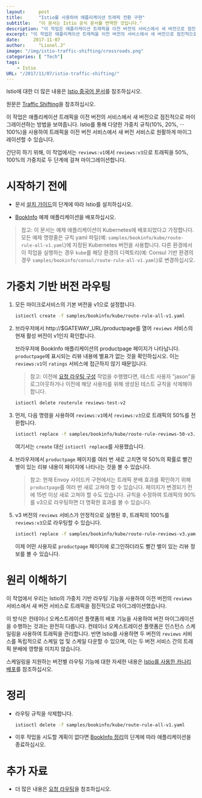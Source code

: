 ```yaml
---
layout:     post
title:      "Istio를 사용하여 애플리케이션 트래픽 전환 구현"
subtitle:   "이 문서는 Istio 공식 문서를 번역한 것입니다."
description: "이 작업은 애플리케이션 트래픽을 이전 버전의 서비스에서 새 버전으로 점진적으로 마이그레이션하는 방법을 보여줍니다. Istio를 통해 다양한 가중치 규칙(10%, 20%, ··· 100%)을 사용하여 트래픽을 이전 버전 서비스에서 새 버전 서비스로 원활하게 마이그레이션할 수 있습니다."
excerpt: "이 작업은 애플리케이션 트래픽을 이전 버전의 서비스에서 새 버전으로 점진적으로 마이그레이션하는 방법을 보여줍니다. Istio를 통해 다양한 가중치 규칙(10%, 20%, ··· 100%)을 사용하여 트래픽을 이전 버전 서비스에서 새 버전 서비스로 원활하게 마이그레이션할 수 있습니다."
date:     2017-11-07
author:     "Lionel.J"
image: "/img/istio-traffic-shifting/crossroads.png"
categories: [ "Tech"]
tags:
    - Istio
URL: "/2017/11/07/istio-traffic-shifting/"
---
```


Istio에 대한 더 많은 내용은 [Istio 중국어 문서](http://istio.doczh.cn/)를 참조하십시오.

원문은 [Traffic Shifting](https://istio.io/docs/tasks/traffic-management/traffic-shifting.html)을 참조하십시오.

이 작업은 애플리케이션 트래픽을 이전 버전의 서비스에서 새 버전으로 점진적으로 마이그레이션하는 방법을 보여줍니다. Istio를 통해 다양한 가중치 규칙(10%, 20%, ··· 100%)을 사용하여 트래픽을 이전 버전 서비스에서 새 버전 서비스로 원활하게 마이그레이션할 수 있습니다.
<!--more-->
간단히 하기 위해, 이 작업에서는 `reviews:v1`에서 `reviews:v3`으로 트래픽을 50%, 100%의 가중치로 두 단계에 걸쳐 마이그레이션합니다.


# 시작하기 전에

* 문서 [설치 가이드](http://istio.doczh.cn/docs/setup/kubernetes/index.html)의 단계에 따라 Istio를 설치하십시오.

* [BookInfo](http://istio.doczh.cn/docs/guides/bookinfo.html) 예제 애플리케이션을 배포하십시오.

> 참고: 이 문서는 예제 애플리케이션이 Kubernetes에 배포되었다고 가정합니다. 모든 예제 명령줄은 규칙 yaml 파일(예: `samples/bookinfo/kube/route-rule-all-v1.yaml`)에 지정된 Kubernetes 버전을 사용합니다. 다른 환경에서 이 작업을 실행하는 경우 `kube`를 해당 환경의 디렉토리(예: Consul 기반 환경의 경우 `samples/bookinfo/consul/route-rule-all-v1.yaml`)로 변경하십시오.


# 가중치 기반 버전 라우팅

1. 모든 마이크로서비스의 기본 버전을 v1으로 설정합니다.

   ```bash
   istioctl create -f samples/bookinfo/kube/route-rule-all-v1.yaml
   ```

1. 브라우저에서 http://$GATEWAY_URL/productpage를 열어 `reviews` 서비스의 현재 활성 버전이 v1인지 확인합니다.

   브라우저에 BookInfo 애플리케이션의 productpage 페이지가 나타납니다.
   `productpage`에 표시되는 리뷰 내용에 별표가 없는 것을 확인하십시오. 이는 `reviews:v1`이 `ratings` 서비스에 접근하지 않기 때문입니다.

   > 참고: 이전에 [요청 라우팅 구성](http://istio.doczh.cn/docs/tasks/traffic-management/request-routing.html) 작업을 수행했다면, 테스트 사용자 "jason"을 로그아웃하거나 이전에 해당 사용자를 위해 생성된 테스트 규칙을 삭제해야 합니다.

     ```bash
     istioctl delete routerule reviews-test-v2
     ```

1. 먼저, 다음 명령을 사용하여 `reviews:v1`에서 `reviews:v3`으로 트래픽의 50%를 전환합니다.

   ```bash
   istioctl replace -f samples/bookinfo/kube/route-rule-reviews-50-v3.yaml
   ```

   여기서는 `create` 대신 `istioctl replace`를 사용했습니다.

1. 브라우저에서 `productpage` 페이지를 여러 번 새로 고치면 약 50%의 확률로 빨간 별이 있는 리뷰 내용이 페이지에 나타나는 것을 볼 수 있습니다.

   > 참고: 현재 Envoy 사이드카 구현에서는 트래픽 분배 효과를 확인하기 위해 `productpage`를 여러 번 새로 고쳐야 할 수 있습니다. 페이지가 변경되기 전에 15번 이상 새로 고쳐야 할 수도 있습니다. 규칙을 수정하여 트래픽의 90%를 v3으로 라우팅하면 더 명확한 효과를 볼 수 있습니다.

1. v3 버전의 `reviews` 서비스가 안정적으로 실행된 후, 트래픽의 100%를 `reviews:v3`으로 라우팅할 수 있습니다.

   ```bash
   istioctl replace -f samples/bookinfo/kube/route-rule-reviews-v3.yaml
   ```

   이제 어떤 사용자로 `productpage` 페이지에 로그인하더라도 빨간 별이 있는 리뷰 정보를 볼 수 있습니다.

# 원리 이해하기

이 작업에서 우리는 Istio의 가중치 기반 라우팅 기능을 사용하여 이전 버전의 `reviews` 서비스에서 새 버전 서비스로 트래픽을 점진적으로 마이그레이션했습니다.

이 방식은 컨테이너 오케스트레이션 플랫폼의 배포 기능을 사용하여 버전 마이그레이션을 수행하는 것과는 완전히 다릅니다. 컨테이너 오케스트레이션 플랫폼은 인스턴스 스케일링을 사용하여 트래픽을 관리합니다. 반면 Istio를 사용하면 두 버전의 `reviews` 서비스를 독립적으로 스케일 업 및 스케일 다운할 수 있으며, 이는 두 버전 서비스 간의 트래픽 분배에 영향을 미치지 않습니다.

스케일링을 지원하는 버전별 라우팅 기능에 대한 자세한 내용은 [Istio를 사용한 카나리 배포](https://istio.io/blog/canary-deployments-using-istio.html)를 참조하십시오.

# 정리

* 라우팅 규칙을 삭제합니다.

  ```bash
  istioctl delete -f samples/bookinfo/kube/route-rule-all-v1.yaml
  ```

* 이후 작업을 시도할 계획이 없다면 [BookInfo 정리](http://istio.doczh.cn/docs/guides/bookinfo.html#cleanup)의 단계에 따라 애플리케이션을 종료하십시오.


# 추가 자료

* 더 많은 내용은 [요청 라우팅](http://istio.doczh.cn/docs/concepts/traffic-management/rules-configuration.html)을 참조하십시오.
